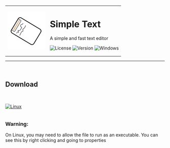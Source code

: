 <table>
    <tr>
        <td style="text-align: center;">
            <img src="./images/ico.png" alt="logo" width="120" height="120">
        </td>
        <td>
            <h1>Simple Text</h1>
            <p>A simple and fast text editor</p>
<div id="badges" align="center">

![License](https://img.shields.io/github/license/georgejrdev/Simple-Text.svg)
![Version](https://img.shields.io/badge/version-1.0.0-53918E.svg)
![Windows](https://img.shields.io/badge/made%20for-linuxㅤ/ㅤwindows-AD6845.svg)

</div>
        </td>
    </tr>
</table>

<hr>
<br>

## Download

<div style="display:flex;gap:30px;margin-top:35px">

<a href="https://github.com/georgejrdev/Simple-Text/raw/main/download/simple-text.zip">![Linux](https://img.shields.io/badge/Linux-FCC624?style=for-the-badge&logo=linux&logoColor=black)</a>

<!-- <a href="#">![Windows](https://img.shields.io/badge/Windows-0078D6?style=for-the-badge&logo=windows&logoColor=white)</a> -->

</div>

### Warning: 
On Linux, you may need to allow the file to run as an executable. You can see this by right clicking and going to properties
